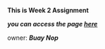 **This is Week 2 Assignment**

***you can access the page [here]( https://b2atechynopbuay7.github.io/buaymod02-solution.github.io/)***

owner: ***Buay Nop***
